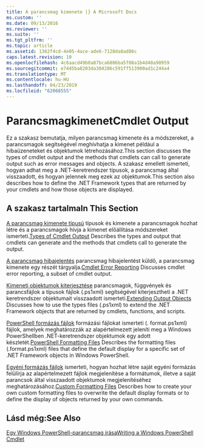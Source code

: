```yaml
---
title: A parancsmag kimenete |} A Microsoft Docs
ms.custom: ''
ms.date: 09/13/2016
ms.reviewer: ''
ms.suite: ''
ms.tgt_pltfrm: ''
ms.topic: article
ms.assetid: 1362f4cd-4e05-4ace-ade6-7128da8ad86c
caps.latest.revision: 10
ms.openlocfilehash: 4c6aacd49b0a87bca6806ba5f08a1b4d48a90959
ms.sourcegitcommit: e7445ba8203da304286c591ff513900ad1c244a4
ms.translationtype: MT
ms.contentlocale: hu-HU
ms.lasthandoff: 04/23/2019
ms.locfileid: "62068555"
---
```

# <a name="cmdlet-output"></a><span data-ttu-id="df1c5-102">Parancsmagkimenet</span><span class="sxs-lookup"><span data-stu-id="df1c5-102">Cmdlet Output</span></span>

<span data-ttu-id="df1c5-103">Ez a szakasz bemutatja, milyen parancsmag kimenete és a módszereket, a parancsmagok segítségével meghívhatja a kimenet például a hibaüzeneteket és objektumok létrehozásához.</span><span class="sxs-lookup"><span data-stu-id="df1c5-103">This section discusses the types of cmdlet output and the methods that cmdlets can call to generate output such as error messages and objects.</span></span> <span data-ttu-id="df1c5-104">A szakasz emellett ismerteti, hogyan adhat meg a .NET-keretrendszer típusok, a parancsmag által visszaadott, és hogyan jelennek meg ezek az objektumok.</span><span class="sxs-lookup"><span data-stu-id="df1c5-104">This section also describes how to define the .NET Framework types that are returned by your cmdlets and how those objects are displayed.</span></span>

## <a name="in-this-section"></a><span data-ttu-id="df1c5-105">A szakasz tartalma</span><span class="sxs-lookup"><span data-stu-id="df1c5-105">In This Section</span></span>

<span data-ttu-id="df1c5-106">[A parancsmag kimenete típusú](./types-of-cmdlet-output.md) típusok és kimenete a parancsmagok hozhat létre és a parancsmagok hívja a kimenet előállítása módszereket ismerteti.</span><span class="sxs-lookup"><span data-stu-id="df1c5-106">[Types of Cmdlet Output](./types-of-cmdlet-output.md) Describes the types and output that cmdlets can generate and the methods that cmdlets call to generate the output.</span></span>

<span data-ttu-id="df1c5-107">[A parancsmag hibajelentés](./cmdlet-error-reporting.md) parancsmag hibajelentést küldő, a parancsmag kimenete egy részét tárgyalja.</span><span class="sxs-lookup"><span data-stu-id="df1c5-107">[Cmdlet Error Reporting](./cmdlet-error-reporting.md) Discusses cmdlet error reporting, a subset of cmdlet output.</span></span>

<span data-ttu-id="df1c5-108">[Kimeneti objektumok kiterjesztése](./extending-output-objects.md) parancsmagok, függvények és parancsfájlok a típusok fájlok (.ps1xml) segítségével kiterjesztheti a .NET keretrendszer objektumait visszaadott ismerteti.</span><span class="sxs-lookup"><span data-stu-id="df1c5-108">[Extending Output Objects](./extending-output-objects.md) Discusses how to use the types files (.ps1xml) to extend the .NET Framework objects that are returned by cmdlets, functions, and scripts.</span></span>

<span data-ttu-id="df1c5-109">[PowerShell formázás fájlok](../format/powershell-formatting-files.md) formázási fájlokat ismerteti (. format.ps1xml) fájlok, amelyek meghatározzák az alapértelmezett jeleníti meg a Windows PowerShellben .NET-keretrendszer objektumok egy adott készletét.</span><span class="sxs-lookup"><span data-stu-id="df1c5-109">[PowerShell Formatting Files](../format/powershell-formatting-files.md) Describes the formatting files (.format.ps1xml) files that define the default display for a specific set of .NET Framework objects in Windows PowerShell.</span></span>

<span data-ttu-id="df1c5-110">[Egyéni formázás fájlok](./custom-formatting-files.md) ismerteti, hogyan hozhat létre saját egyéni formázás felülírja az alapértelmezett fájlok megjelenítése a formátumok, illetve a saját parancsok által visszaadott objektumok megjelenítéséhez meghatározásához.</span><span class="sxs-lookup"><span data-stu-id="df1c5-110">[Custom Formatting Files](./custom-formatting-files.md) Describes how to create your own custom formatting files to overwrite the default display formats or to define the display of objects returned by your own commands.</span></span>

## <a name="see-also"></a><span data-ttu-id="df1c5-111">Lásd még:</span><span class="sxs-lookup"><span data-stu-id="df1c5-111">See Also</span></span>

[<span data-ttu-id="df1c5-112">Egy Windows PowerShell-parancsmag írása</span><span class="sxs-lookup"><span data-stu-id="df1c5-112">Writing a Windows PowerShell Cmdlet</span></span>](./writing-a-windows-powershell-cmdlet.md)
